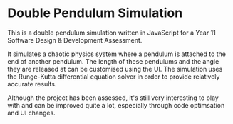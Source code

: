 # Double Pendulum Simulation
This is a double pendulum simulation written in JavaScript for a Year 11 Software Design & Development Assessment. 

It simulates a chaotic physics system where a pendulum is attached to the end of another pendulum.
The length of these pendulums and the angle they are released at can be customised using the UI. The simulation uses the Runge-Kutta differential equation solver in order to provide relatively accurate results. 

Although the project has been assessed, it's still very interesting to play with and can be improved quite a lot, especially through code optimsation and UI changes. 
